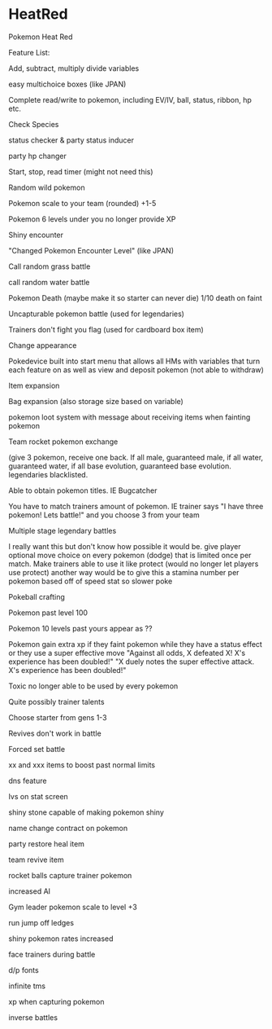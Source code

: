 # HeatRed
Pokemon Heat Red

Feature List:

Add, subtract, multiply divide variables

easy multichoice boxes (like JPAN)

Complete read/write to pokemon, including EV/IV, ball, status, ribbon, hp etc.

Check Species

status checker & party status inducer

party hp changer

Start, stop, read timer (might not need this)

Random wild pokemon

Pokemon scale to your team (rounded) +1-5

Pokemon 6 levels under you no longer provide XP

Shiny encounter

"Changed Pokemon Encounter Level" (like JPAN)

Call random grass battle

call random water battle

Pokemon Death (maybe make it so starter can never die) 1/10 death on faint

Uncapturable pokemon battle (used for legendaries)

Trainers don't fight you flag (used for cardboard box item)

Change appearance

Pokedevice built into start menu that allows all HMs with variables that turn each feature on as well as view and deposit pokemon (not able to withdraw)

Item expansion

Bag expansion (also storage size based on variable)

pokemon loot system with message about receiving items when fainting pokemon

Team rocket pokemon exchange

(give 3 pokemon, receive one back. If all male, guaranteed male, if all water, guaranteed water, if all base evolution, guaranteed base evolution. legendaries blacklisted.

Able to obtain pokemon titles. IE Bugcatcher

You have to match trainers amount of pokemon. IE trainer says "I have three pokemon! Lets battle!" and you choose 3 from your team

Multiple stage legendary battles

I really want this but don't know how possible it would be. give player optional move choice on every pokemon (dodge) that is limited once per match. Make trainers able to use it like protect (would no longer let players use protect) another way would be to give this a stamina number per pokemon based off of speed stat so slower poke

Pokeball crafting

Pokemon past level 100

Pokemon 10 levels past yours appear as ??

Pokemon gain extra xp if they faint pokemon while they have a status effect or they use a super effective move
"Against all odds, X defeated X! X's experience has been doubled!"
"X duely notes the super effective attack. X's experience has been doubled!"

Toxic no longer able to be used by every pokemon

Quite possibly trainer talents

Choose starter from gens 1-3

Revives don't work in battle

Forced set battle

xx and xxx items to boost past normal limits

dns feature 

Ivs on stat screen

shiny stone capable of making pokemon shiny

name change contract on pokemon

party restore heal item

team revive item

rocket balls capture trainer pokemon

increased AI

Gym leader pokemon scale to level +3

run jump off ledges

shiny pokemon rates increased

face trainers during battle

d/p fonts

infinite tms

xp when capturing pokemon

inverse battles

